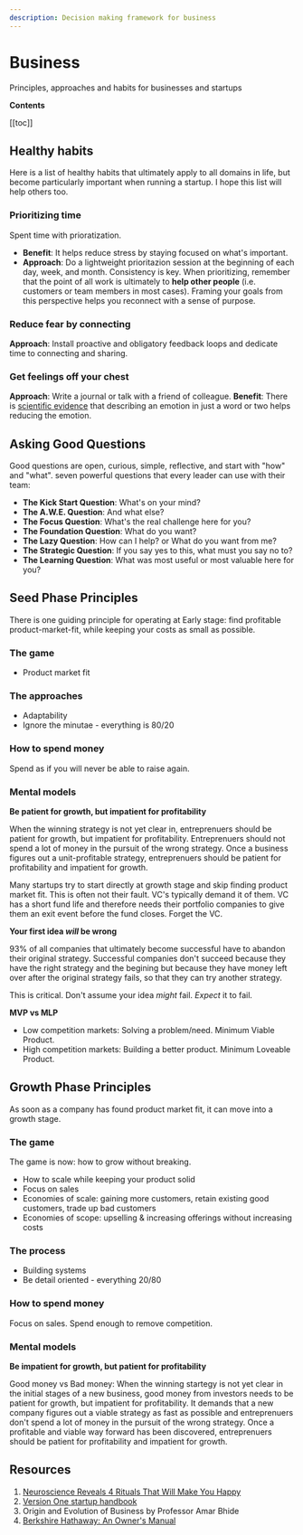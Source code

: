 ```yaml
---
description: Decision making framework for business
---
```


# Business

Principles, approaches and habits for businesses and startups

**Contents**

[[toc]]

## Healthy habits

Here is a list of healthy habits that ultimately apply to all domains in life, but become particularly important when running a startup. I hope this list will help others too.

### Prioritizing time

Spent time with prioratization.

- **Benefit**: It helps reduce stress by staying focused on what's important.
- **Approach**: Do a lightweight prioritazion session at the beginning of each day, week, and month. Consistency is key. When prioritizing, remember that the point of all work is ultimately to **help other people** (i.e. customers or team members in most cases). Framing your goals from this perspective helps you reconnect with a sense of purpose.

### Reduce fear by connecting

**Approach**: Install proactive and obligatory feedback loops and dedicate time to connecting and sharing.

### Get feelings off your chest

**Approach**: Write a journal or talk with a friend of colleague.
**Benefit**: There is [scientific evidence](https://www.bakadesuyo.com/2015/09/make-you-happy-2/) that describing an emotion in just a word or two helps reducing the emotion.

## Asking Good Questions

Good questions are open, curious, simple, reflective, and start with "how" and "what".
seven powerful questions that every leader can use with their team:

* **The Kick Start Question**: What's on your mind?
* **The A.W.E. Question**: And what else?
* **The Focus Question**: What's the real challenge here for you?
* **The Foundation Question**: What do you want?
* **The Lazy Question**: How can I help? or What do you want from me?
* **The Strategic Question**: If you say yes to this, what must you say no to?
* **The Learning Question**: What was most useful or most valuable here for you?

## Seed Phase Principles

There is one guiding principle for operating at Early stage: find profitable product-market-fit, while keeping your costs as small as possible.

### The game

- Product market fit

### The approaches

- Adaptability
- Ignore the minutae - everything is 80/20

### How to spend money

Spend as if you will never be able to raise again.


### Mental models

**Be patient for growth, but impatient for profitability**

When the winning strategy is not yet clear in, entreprenuers should be patient for growth, but impatient for profitability. Entreprenuers should not spend a lot of money in the pursuit of the wrong strategy. Once a business figures out a unit-profitable strategy, entreprenuers should be patient for profitability and impatient for growth.

Many startups try to start directly at growth stage and skip finding product market fit. This is often not their fault. VC's typically demand it of them. VC has a short fund life and therefore needs their portfolio companies to give them an exit event before the fund closes. Forget the VC.

**Your first idea *will* be wrong**

93% of all companies that ultimately become successful have to abandon their original strategy. Successful companies don't succeed because they have the right strategy and the begining but because they have money left over after the original strategy fails, so that they can try another strategy.

This is critical. Don't assume your idea *might* fail. *Expect* it to fail.

**MVP vs MLP**

- Low competition markets: Solving a problem/need. Minimum Viable Product.
- High competition markets: Building a better product. Minimum Loveable Product.

## Growth Phase Principles

As soon as a company has found product market fit, it can move into a growth stage.

### The game

The game is now: how to grow without breaking.

- How to scale while keeping your product solid
- Focus on sales
- Economies of scale: gaining more customers, retain existing good customers, trade up bad customers
- Economies of scope: upselling & increasing offerings without increasing costs

### The process

- Building systems
- Be detail oriented - everything 20/80

### How to spend money

Focus on sales. Spend enough to remove competition.

### Mental models

**Be impatient for growth, but patient for profitability**

Good money vs Bad money: When the winning startegy is not yet clear in the initial stages of a new business, good money from investors needs to be patient for growth, but impatient for profitability. It demands that a new company figures out a viable strategy as fast as possible and entreprenuers don't spend a lot of money in the pursuit of the wrong strategy. Once a profitable and viable way forward has been discovered, entreprenuers should be patient for profitability and impatient for growth.

## Resources

1. [Neuroscience Reveals 4 Rituals That Will Make You Happy](https://www.bakadesuyo.com/2015/09/make-you-happy-2/)
2. [Version One startup handbook](https://versionone.vc/startup-handbook/)
3. Origin and Evolution of Business by Professor Amar Bhide
4. [Berkshire Hathaway: An Owner's Manual](https://berkshirehathaway.com/ownman.pdf)